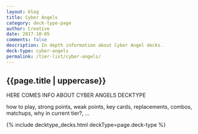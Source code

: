 ```yaml
---
layout: blog
title: Cyber Angels
category: deck-type-page
author: Creative
date: 2017-10-05
comments: false
description: In depth information about Cyber Angel decks.
deck-type: cyber-angels
permalink: /tier-list/cyber-angels/ 
---
```


<div class="section">
    <h2>{{page.title | uppercase}}</h2>
    <p>HERE COMES INFO ABOUT CYBER ANGELS DECKTYPE</p>
    <p>how to play, strong points, weak points, key cards, replacements, combos, matchups, why in current tier?, ...</p>
</div>

{% include decktype_decks.html deckType=page.deck-type %}